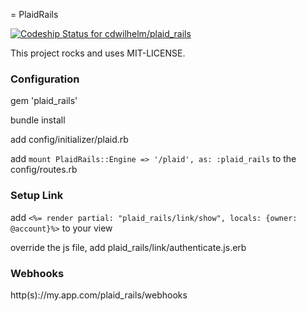 = PlaidRails

[ ![Codeship Status for cdwilhelm/plaid_rails](https://codeship.com/projects/0ffcd970-b638-0133-0560-5ef9b905983d/status?branch=master)](https://codeship.com/projects/134308)

This project rocks and uses MIT-LICENSE.

### Configuration

gem 'plaid_rails'

bundle install

add config/initializer/plaid.rb


add   `mount PlaidRails::Engine => '/plaid', as: :plaid_rails` to the config/routes.rb

### Setup Link
add `<%= render partial: "plaid_rails/link/show", locals: {owner: @account}%>` to your view

override the js file, add plaid_rails/link/authenticate.js.erb

### Webhooks

http(s)://my.app.com/plaid_rails/webhooks